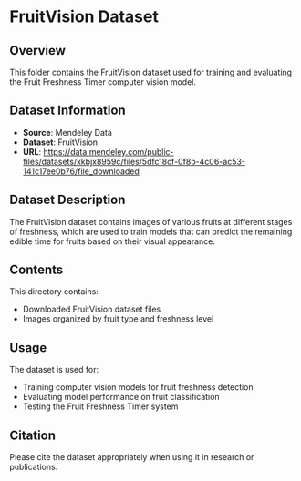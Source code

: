 # FruitVision Dataset

## Overview
This folder contains the FruitVision dataset used for training and evaluating the Fruit Freshness Timer computer vision model.

## Dataset Information
- **Source**: Mendeley Data
- **Dataset**: FruitVision
- **URL**: https://data.mendeley.com/public-files/datasets/xkbjx8959c/files/5dfc18cf-0f8b-4c06-ac53-141c17ee0b76/file_downloaded

## Dataset Description
The FruitVision dataset contains images of various fruits at different stages of freshness, which are used to train models that can predict the remaining edible time for fruits based on their visual appearance.

## Contents
This directory contains:
- Downloaded FruitVision dataset files
- Images organized by fruit type and freshness level

## Usage
The dataset is used for:
- Training computer vision models for fruit freshness detection
- Evaluating model performance on fruit classification
- Testing the Fruit Freshness Timer system

## Citation
Please cite the dataset appropriately when using it in research or publications.
